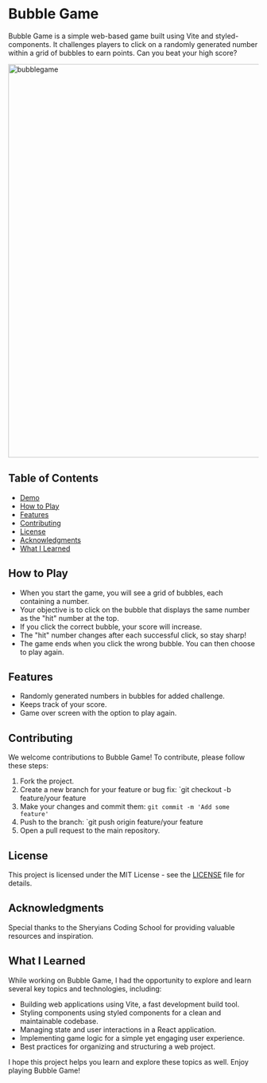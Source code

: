 # Bubble Game

Bubble Game is a simple web-based game built using Vite and styled-components. It challenges players to click on a randomly generated number within a grid of bubbles to earn points. Can you beat your high score?

<img width="790" alt="bubblegame" src="https://github.com/shitanshuk32/Travel-List/assets/86796224/f58dd8ec-5e0d-486b-8c91-7a72c13e9e55">

## Table of Contents

- [Demo](#demo)
- [How to Play](#how-to-play)
- [Features](#features)
- [Contributing](#contributing)
- [License](#license)
- [Acknowledgments](#acknowledgments)
- [What I Learned](#what-i-learned)


## How to Play

- When you start the game, you will see a grid of bubbles, each containing a number.
- Your objective is to click on the bubble that displays the same number as the "hit" number at the top.
- If you click the correct bubble, your score will increase.
- The "hit" number changes after each successful click, so stay sharp!
- The game ends when you click the wrong bubble. You can then choose to play again.

## Features

- Randomly generated numbers in bubbles for added challenge.
- Keeps track of your score.
- Game over screen with the option to play again.

## Contributing

We welcome contributions to Bubble Game! To contribute, please follow these steps:

1. Fork the project.
2. Create a new branch for your feature or bug fix: `git checkout -b feature/your feature
3. Make your changes and commit them: `git commit -m 'Add some feature'`
4. Push to the branch: `git push origin feature/your feature
5. Open a pull request to the main repository.

## License

This project is licensed under the MIT License - see the [LICENSE](LICENSE) file for details.

## Acknowledgments

Special thanks to the Sheryians Coding School for providing valuable resources and inspiration.

## What I Learned

While working on Bubble Game, I had the opportunity to explore and learn several key topics and technologies, including:

- Building web applications using Vite, a fast development build tool.
- Styling components using styled components for a clean and maintainable codebase.
- Managing state and user interactions in a React application.
- Implementing game logic for a simple yet engaging user experience.
- Best practices for organizing and structuring a web project.

I hope this project helps you learn and explore these topics as well. Enjoy playing Bubble Game!
